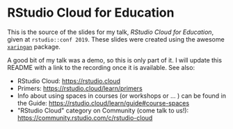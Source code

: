 RStudio Cloud for Education
===========================

This is the source of the slides for my talk, *RStudio Cloud for Education*, given at `rstudio::conf 2019`. These slides were created using the awesome [`xaringan`](https://github.com/yihui/xaringan) package.

A good bit of my talk was a demo, so this is only part of it. I will update this README with a link to the recording once it is available. See also:

* RStudio Cloud: https://rstudio.cloud
* Primers: https://rstudio.cloud/learn/primers
* Info about using spaces in courses (or workshops or ... ) can be found in the Guide: https://rstudio.cloud/learn/guide#course-spaces
* "RStudio Cloud" category on Community (come talk to us!): https://community.rstudio.com/c/rstudio-cloud
